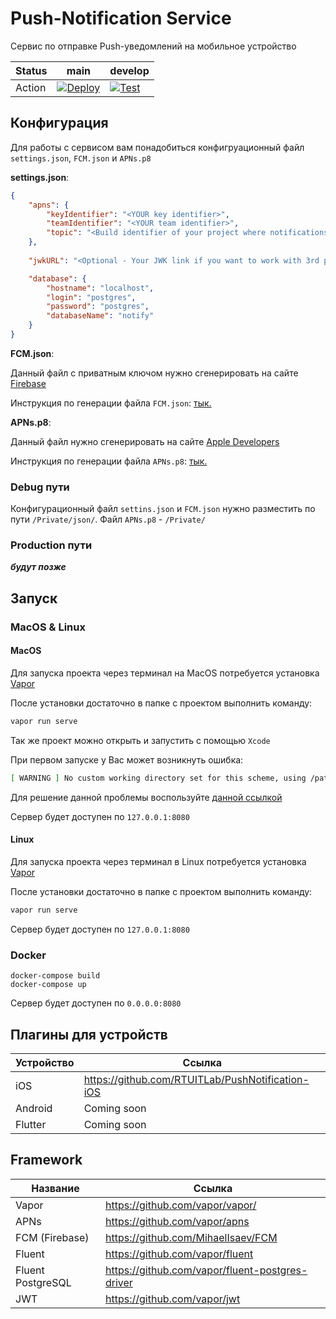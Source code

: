 # Push-Notification Service
Сервис по отправке Push-уведомлений на мобильное устройство

Status | main | develop 
--- | --- | ---
Action | [![Deploy](https://github.com/RTUITLab/ITLab-PushNotificationService/actions/workflows/build-main.yml/badge.svg?branch=main)](https://github.com/RTUITLab/ITLab-PushNotificationService/actions/workflows/build-main.yml) | [![Test](https://github.com/RTUITLab/ITLab-PushNotificationService/actions/workflows/build-develop.yml/badge.svg?branch=develop)](https://github.com/RTUITLab/ITLab-PushNotificationService/actions/workflows/build-develop.yml)

## Конфигурация
Для работы с сервисом вам понадобиться конфигруационный файл `settings.json`, `FCM.json` и `APNs.p8`

**settings.json**:
```json
{
    "apns": {
        "keyIdentifier": "<YOUR key identifier>",
        "teamIdentifier": "<YOUR team identifier>",
        "topic": "<Build identifier of your project where notifications are sent to>"
    },
    
    "jwkURL": "<Optional - Your JWK link if you want to work with 3rd party JWT>",

    "database": {
        "hostname": "localhost",
        "login": "postgres",
        "password": "postgres",
        "databaseName": "notify"
    }
}

```

**FCM.json**:

Данный файл с приватным ключом нужно сгенерировать на сайте [Firebase](https://console.firebase.google.com/)

Инструкция по генерации файла `FCM.json`: [тык.](https://firebase.google.com/docs/cloud-messaging/auth-server?authuser=0#provide-credentials-manually)

**APNs.p8**:

Данный файл нужно сгенерировать на сайте [Apple Developers](https://developer.apple.com/)

Инструкция по генерации файла `APNs.p8`: [тык.](https://developer.apple.com/documentation/usernotifications/setting_up_a_remote_notification_server/establishing_a_certificate-based_connection_to_apns)

### Debug пути
Конфигурационный файл `settins.json` и `FCM.json` нужно разместить по пути `/Private/json/`. Файл `APNs.p8` - `/Private/`

### Production пути
***будут позже***
###

## Запуск
### MacOS & Linux
#### MacOS
Для запуска проекта через терминал на MacOS потребуется установка [Vapor](https://docs.vapor.codes/4.0/install/macos/)

После установки достаточно в папке с проектом выполнить команду:
```bash
vapor run serve
```
Так же проект можно открыть и запустить с помощью `Xcode`

При первом запуске у Вас может возникнуть ошибка:
```bash
[ WARNING ] No custom working directory set for this scheme, using /path/to/DerivedData/project-abcdef/Build/
```

Для решение данной проблемы воспользуйте [данной ссылкой](https://docs.vapor.codes/4.0/xcode/#custom-working-directory)

Сервер будет доступен по `127.0.0.1:8080`


#### Linux
Для запуска проекта через терминал в Linux потребуется установка [Vapor](https://docs.vapor.codes/4.0/install/linux/)

После установки достаточно в папке с проектом выполнить команду:
```bash
vapor run serve
```
Сервер будет доступен по `127.0.0.1:8080`

### Docker

```docker
docker-compose build
docker-compose up
```
Сервер будет доступен по `0.0.0.0:8080`

## Плагины для устройств

Устройство | Ссылка
--- | ---
 iOS| https://github.com/RTUITLab/PushNotification-iOS
 Android | Coming soon
 Flutter | Coming soon

## Framework
Название | Ссылка
--- | ---
Vapor | https://github.com/vapor/vapor/
APNs | https://github.com/vapor/apns
FCM (Firebase) | https://github.com/MihaelIsaev/FCM
Fluent | https://github.com/vapor/fluent
Fluent PostgreSQL | https://github.com/vapor/fluent-postgres-driver
JWT | https://github.com/vapor/jwt
